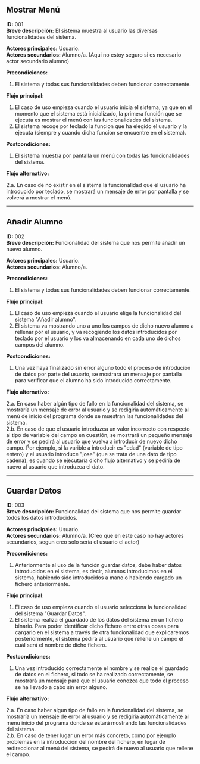 ## Mostrar Menú

**ID:** 001   
**Breve descripción:** El sistema muestra al usuario las diversas funcionalidades del sistema.


**Actores principales:** Usuario.  
**Actores secundarios:** Alumno/a. (Aqui no estoy seguro si es necesario actor secundario alumno)

**Precondiciones:**

1. El sistema y todas sus funcionalidades deben funcionar correctamente.



**Flujo principal:**

1. El caso de uso empieza cuando el usuario inicia el sistema, ya que en el momento que el sistema está inicializado, la primera función que se ejecuta es mostrar el menú con las funcionalidades del sistema.
2. El sistema recoge por teclado la funcion que ha elegido el usuario y la ejecuta (siempre y cuando dicha funcion se encuentre en el sistema).


**Postcondiciones:**

1. El sistema muestra por pantalla un menú con todas las funcionalidades del sistema.


**Flujo alternativo:**    

2.a. En caso de no existir en el sistema la funcionalidad que el usuario ha introducido por teclado, se mostrará un mensaje de error por pantalla y se volverá a mostrar el menú.




*********************************************************************************************************************************************************************************************************************************


## Añadir Alumno

**ID:** 002   
**Breve descripción:** Funcionalidad del sistema que nos permite añadir un nuevo alumno.


**Actores principales:** Usuario.  
**Actores secundarios:** Alumno/a.

**Precondiciones:**

1. El sistema y todas sus funcionalidades deben funcionar correctamente.



**Flujo principal:**

1. El caso de uso empieza cuando el usuario elige la funcionalidad del sistema "Añadir alumno".
2. El sistema va mostrando uno a uno los campos de dicho nuevo alumno a rellenar por el usuario, y va recogiendo los datos introducidos por teclado por el usuario y los va almacenando en cada uno de dichos campos del alumno.


**Postcondiciones:**

1. Una vez haya finalizado sin error alguno todo el proceso de introdución de datos por parte del usuario, se mostrará un mensaje por pantalla para verificar que el alumno ha sido introducido correctamente.


**Flujo alternativo:**    

2.a. En caso haber algún tipo de fallo en la funcionalidad del sistema, se mostraría un mensaje de error al usuario y se redigiría automáticamente al menú de inicio del programa donde se muestran las funcionalidades del sistema.  
2.b. En caso de que el usuario introduzca un valor incorrecto con respecto al tipo de variable del campo en cuestión, se mostrará un pequeño mensaje de error y se pedirá al usuario que vuelva a introducir de nuevo dicho campo. Por ejemplo, si la varible a introducir es "edad" (variable de tipo entero) y el usuario introduce "jose" (que se trata de una dato de tipo cadena), es cuando se ejecutaría dicho flujo alternativo y se pediría de nuevo al usuario que introduzca el dato.




*********************************************************************************************************************************************************************************************************************************


## Guardar Datos

**ID:** 003   
**Breve descripción:** Funcionalidad del sistema que nos permite guardar todos los datos introducidos.


**Actores principales:** Usuario.  
**Actores secundarios:** Alumno/a. (Creo que en este caso no hay actores secundarios, segun creo solo seria el usuario el actor)

**Precondiciones:**

1. Anteriormente al uso de la función guardar datos, debe haber datos introducidos en el sistema, es decir, alumnos introducimos en el sistema, habiendo sido introducidos a mano o habiendo cargado un fichero anteriormente.



**Flujo principal:**

1. El caso de uso empieza cuando el usuario selecciona la funcionalidad del sistema "Guardar Datos".
2. El sistema realiza el guardado de los datos del sistema en un fichero binario. Para poder identificar dicho fichero entre otras cosas para cargarlo en el sistema a través de otra funcionalidad que explicaremos posteriormente, el sistema pedirá al usuario que rellene un campo el cuál será el nombre de dicho fichero.


**Postcondiciones:**

1. Una vez introducido correctamente el nombre y se realice el guardado de datos en el fichero, si todo se ha realizado correctamente, se mostrará un mensaje para que el usuario conozca que todo el proceso se ha llevado a cabo sin error alguno.


**Flujo alternativo:** 

2.a. En caso haber algun tipo de fallo en la funcionalidad del sistema, se mostraría un mensaje de error al usuario y se redigiría automáticamente al menu inicio del programa donde se estará mostrando las funcionalidades del sistema.  
2.b. En caso de tener lugar un error más concreto, como por ejemplo problemas en la introducción del nombre del fichero, en lugar de redireccionar al menú del sistema, se pedirá de nuevo al usuario que rellene el campo.  
